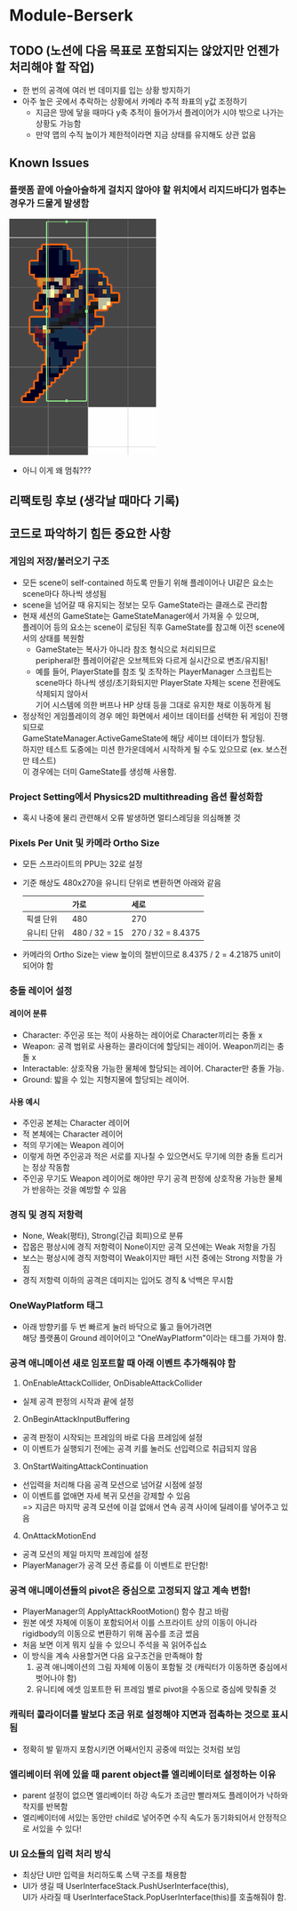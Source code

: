 # Module-Berserk

## TODO (노션에 다음 목표로 포함되지는 않았지만 언젠가 처리해야 할 작업)
- 한 번의 공격에 여러 번 데미지를 입는 상황 방지하기
- 아주 높은 곳에서 추락하는 상황에서 카메라 추적 좌표의 y값 조정하기
  - 지금은 땅에 닿을 때마다 y축 추적이 들어가서 플레이어가 시야 밖으로 나가는 상황도 가능함
  - 만약 맵의 수직 높이가 제한적이라면 지금 상태를 유지해도 상관 없음


## Known Issues
### 플랫폼 끝에 아슬아슬하게 걸치지 않아야 할 위치에서 리지드바디가 멈추는 경우가 드물게 발생함
![이상한 리지드바디](img/weirdrb.png)
- 아니 이게 왜 멈춰???


## 리팩토링 후보 (생각날 때마다 기록)


## 코드로 파악하기 힘든 중요한 사항
### 게임의 저장/불러오기 구조
- 모든 scene이 self-contained 하도록 만들기 위해 플레이어나 UI같은 요소는 scene마다 하나씩 생성됨
- scene을 넘어갈 때 유지되는 정보는 모두 GameState라는 클래스로 관리함
- 현재 세션의 GameState는 GameStateManager에서 가져올 수 있으며,  
플레이어 등의 요소는 scene이 로딩된 직후 GameState를 참고해 이전 scene에서의 상태를 복원함
  - GameState는 복사가 아니라 참조 형식으로 처리되므로  
  peripheral한 플레이어같은 오브젝트와 다르게 실시간으로 변조/유지됨!
  - 예를 들어, PlayerState를 참조 및 조작하는 PlayerManager 스크립트는  
  scene마다 하나씩 생성/초기화되지만 PlayerState 자체는 scene 전환에도 삭제되지 않아서  
  기어 시스템에 의한 버프나 HP 상태 등을 그대로 유지한 채로 이동하게 됨
- 정상적인 게임플레이의 경우 메인 화면에서 세이브 데이터를 선택한 뒤 게임이 진행되므로  
GameStateManager.ActiveGameState에 해당 세이브 데이터가 할당됨.  
하지만 테스트 도중에는 미션 한가운데에서 시작하게 될 수도 있으므로 (ex. 보스전만 테스트)  
이 경우에는 더미 GameState를 생성해 사용함.

### Project Setting에서 Physics2D multithreading 옵션 활성화함
- 혹시 나중에 물리 관련해서 오류 발생하면 멀티스레딩을 의심해볼 것

### Pixels Per Unit 및 카메라 Ortho Size
- 모든 스프라이트의 PPU는 32로 설정
- 기준 해상도 480x270을 유니티 단위로 변환하면 아래와 같음

  ||가로|세로|
  |-|-|-|
  |픽셀 단위|480|270|
  |유니티 단위|480 / 32 = 15|270 / 32 = 8.4375|
- 카메라의 Ortho Size는 view 높이의 절반이므로 8.4375 / 2 = 4.21875 unit이 되어야 함

### 충돌 레이어 설정
#### 레이어 분류
- Character: 주인공 또는 적이 사용하는 레이어로 Character끼리는 충돌 x
- Weapon: 공격 범위로 사용하는 콜라이더에 할당되는 레이어. Weapon끼리는 충돌 x
- Interactable: 상호작용 가능한 물체에 할당되는 레이어. Character만 충돌 가능.
- Ground: 밟을 수 있는 지형지물에 할당되는 레이어.
#### 사용 예시
- 주인공 본체는 Character 레이어
- 적 본체에는 Character 레이어
- 적의 무기에는 Weapon 레이어
- 이렇게 하면 주인공과 적은 서로를 지나칠 수 있으면서도 무기에 의한 충돌 트리거는 정상 작동함
- 주인공 무기도 Weapon 레이어로 해야만 무기 공격 판정에 상호작용 가능한 물체가 반응하는 것을 예방할 수 있음

### 경직 및 경직 저항력
- None, Weak(평타), Strong(긴급 회피)으로 분류
- 잡몹은 평상시에 경직 저항력이 None이지만 공격 모션에는 Weak 저항을 가짐
- 보스는 평상시에 경직 저항력이 Weak이지만 패턴 시전 중에는 Strong 저항을 가짐
- 경직 저항력 이하의 공격은 데미지는 입어도 경직 & 넉백은 무시함

### OneWayPlatform 태그
- 아래 방향키를 두 번 빠르게 눌러 바닥으로 뚫고 들어가려면  
해당 플랫폼이 Ground 레이어이고 "OneWayPlatform"이라는 태그를 가져야 함.

### 공격 애니메이션 새로 임포트할 때 아래 이벤트 추가해줘야 함
1. OnEnableAttackCollider, OnDisableAttackCollider
  - 실제 공격 판정의 시작과 끝에 설정
2. OnBeginAttackInputBuffering
  - 공격 판정이 시작되는 프레임의 바로 다음 프레임에 설정
  - 이 이벤트가 실행되기 전에는 공격 키를 눌러도 선입력으로 취급되지 않음
3. OnStartWaitingAttackContinuation
  - 선입력을 처리해 다음 공격 모션으로 넘어갈 시점에 설정
  - 이 이벤트를 없애면 자세 복귀 모션을 강제할 수 있음  
    => 지금은 마지막 공격 모션에 이걸 없애서 연속 공격 사이에 딜레이를 넣어주고 있음
4. OnAttackMotionEnd
  - 공격 모션의 제일 마지막 프레임에 설정
  - PlayerManager가 공격 모션 종료를 이 이벤트로 판단함!
  
### 공격 애니메이션들의 pivot은 중심으로 고정되지 않고 계속 변함!
- PlayerManager의 ApplyAttackRootMotion() 함수 참고 바람
- 원본 에셋 자체에 이동이 포함되어서 이를 스프라이트 상의 이동이 아니라  
rigidbody의 이동으로 변환하기 위해 꼼수를 조금 썼음
- 처음 보면 이게 뭐지 싶을 수 있으니 주석을 꼭 읽어주십쇼
- 이 방식을 계속 사용할거면 다음 요구조건을 만족해야 함
  1. 공격 애니메이션의 그림 자체에 이동이 포함될 것 (캐릭터가 이동하면 중심에서 벗어나야 함)
  2. 유니티에 에셋 임포트한 뒤 프레임 별로 pivot을 수동으로 중심에 맞춰줄 것

### 캐릭터 콜라이더를 발보다 조금 위로 설정해야 지면과 접촉하는 것으로 표시됨
- 정확히 발 밑까지 포함시키면 어째서인지 공중에 떠있는 것처럼 보임

### 엘리베이터 위에 있을 때 parent object를 엘리베이터로 설정하는 이유
- parent 설정이 없으면 엘리베이터 하강 속도가 조금만 빨라져도 플레이어가 낙하와 착지를 반복함
- 엘리베이터에 서있는 동안만 child로 넣어주면 수직 속도가 동기화되어서 안정적으로 서있을 수 있다!

### UI 요소들의 입력 처리 방식
- 최상단 UI만 입력을 처리하도록 스택 구조를 채용함
- UI가 생길 때 UserInterfaceStack.PushUserInterface(this),  
UI가 사라질 때 UserInterfaceStack.PopUserInterface(this)를 호출해줘야 함.